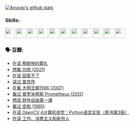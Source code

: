 
[![Anurag's github stats](https://github-readme-stats.vercel.app/api?username=w940853815)](https://github.com/anuraghazra/github-readme-stats)

### Skills:

<code><img height="32" src="https://cdn.jsdelivr.net/npm/simple-icons@v5/icons/python.svg"></code>
<code><img height="32" src="https://cdn.jsdelivr.net/npm/simple-icons@v5/icons/javascript.svg"></code>
<code><img height="32" src="https://cdn.jsdelivr.net/npm/simple-icons@v5/icons/django.svg"></code>
<code><img height="32" src="https://cdn.jsdelivr.net/npm/simple-icons@v5/icons/flask.svg"></code>
<code><img height="32" src="https://cdn.jsdelivr.net/npm/simple-icons@v5/icons/vuetify.svg"></code>
<code><img height="32" src="https://cdn.jsdelivr.net/npm/simple-icons@v5/icons/git.svg"></code>
<code><img height="32" src="https://cdn.jsdelivr.net/npm/simple-icons@v5/icons/docker.svg"></code>
<code><img height="32" src="https://cdn.jsdelivr.net/npm/simple-icons@v5/icons/postgresql.svg"></code>
<code><img height="32" src="https://cdn.jsdelivr.net/npm/simple-icons@v5/icons/elasticsearch.svg"></code>
<code><img height="32" src="https://cdn.jsdelivr.net/npm/simple-icons@v5/icons/macos.svg"></code>
<code><img height="32" src="https://cdn.jsdelivr.net/npm/simple-icons@v5/icons/linux.svg"></code>

### 🗣 豆瓣:

<!-- DOUBAN-ACTIVITIES:START -->
- [在读 穆斯林的葬礼](https://www.douban.com/people/136069238/status/3802824932/?_i=47764235)
- [想看 功勋‎ (2021)](https://www.douban.com/people/136069238/status/3802127044/?_i=47764235)
- [在读 回答不了](https://www.douban.com/people/136069238/status/3802078489/?_i=47764235)
- [读过 普京传](https://www.douban.com/people/136069238/status/3802076688/?_i=47764235)
- [在看 大明王朝1566‎ (2007)](https://www.douban.com/people/136069238/status/3800275133/?_i=47764235)
- [看过 普罗米修斯 Prometheus‎ (2012)](https://www.douban.com/people/136069238/status/3795487470/?_i=47764235)
- [想读 财务自由第一课](https://www.douban.com/people/136069238/status/3794955007/?_i=47764235)
- [看过 变脸‎ (1995)](https://www.douban.com/people/136069238/status/3794210254/?_i=47764235)
- [在读 OpenCV 4计算机视觉：Python语言实现（原书第3版）](https://www.douban.com/people/136069238/status/3794059733/?_i=47764235)
- [在读 工作、消费主义和新穷人](https://www.douban.com/people/136069238/status/3793862963/?_i=47764235)
<!-- DOUBAN-ACTIVITIES:END -->
<!--
**w940853815/w940853815** is a ✨ _special_ ✨ repository because its `README.md` (this file) appears on your GitHub profile.

Here are some ideas to get you started:

- 🔭 I’m currently working on ...
- 🌱 I’m currently learning ...
- 👯 I’m looking to collaborate on ...
- 🤔 I’m looking for help with ...
- 💬 Ask me about ...
- 📫 How to reach me: ...
- 😄 Pronouns: ...
- ⚡ Fun fact: ...
-->
